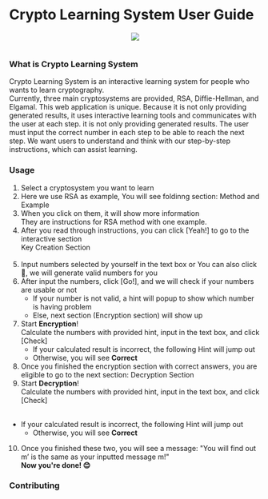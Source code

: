 # Crypto Learning System User Guide
<p align="center">
<a href="https://github.com/missystem/crypto_learning_sys/graphs/contributors" alt="Contributors"><img src="https://img.shields.io/badge/contributor-4-green" /></a>
</p>
<p align='center'>
<a href="https://crypto-learning-sys.herokuapp.com" class="image"><img src="images/mainpage.png" alt="" /></a><br/>
</p>

### What is Crypto Learning System

Crypto Learning System is an interactive learning system for people who wants to learn cryptography. <br/>
Currently, three main cryptosystems are provided, RSA, Diffie-Hellman, and Elgamal. This web application is unique. Because it is not only providing generated results, it uses interactive learning tools and communicates with the user at each step. it is not only providing generated results. The user must input the correct number in each step to be able to reach the next step. We want users to understand and think with our step-by-step instructions, which can assist learning. <br/>

### Usage
1. Select a cryptosystem you want to learn
<a href="https://crypto-learning-sys.herokuapp.com" class="image"><img src="images/instruction1.png" alt="" /></a><br/>
2. Here we use RSA as example, You will see foldinng section: Method and Example
<a href="https://crypto-learning-sys.herokuapp.com" class="image"><img src="images/instruction2.png" alt="" /></a><br/>
3. When you click on them, it will show more information<br/>
They are instructions for RSA method with one example.
<a href="https://crypto-learning-sys.herokuapp.com" class="image"><img src="images/instruction3.png" alt="" /></a><br/>
4. After you read through instructions, you can click [Yeah!] to go to the interactive section<br/>
	Key Creation Section <br/>
<a href="https://crypto-learning-sys.herokuapp.com" class="image"><img src="images/instruction4.png" alt="" /></a><br/>
5. Input numbers selected by yourself in the text box or You can also click 🎲, we will generate valid numbers for you 
<a href="https://crypto-learning-sys.herokuapp.com" class="image"><img src="images/instruction5.png" alt="" /></a><br/>
6. After input the numbers, click [Go!], and we will check if your numbers are usable or not
<a href="https://crypto-learning-sys.herokuapp.com" class="image"><img src="images/instruction7.png" alt="" /></a><br/>
	- If your number is not valid, a hint will popup to show which number is having problem
	<a href="https://crypto-learning-sys.herokuapp.com" class="image"><img src="images/error1.png" alt="" /></a><br/>
	- Else, next section (Encryption section) will show up
	<a href="https://crypto-learning-sys.herokuapp.com" class="image"><img src="images/instruction8.png" alt="" /></a><br/>
7. Start **Encryption**! <br/>
Calculate the numbers with provided hint, input in the text box, and click [Check] <br/>
	- If your calculated result is incorrect, the following Hint will jump out
	<a href="https://crypto-learning-sys.herokuapp.com" class="image"><img src="images/error2.png" alt="" /></a><br/>
	- Otherwise, you will see **Correct**
	<a href="https://crypto-learning-sys.herokuapp.com" class="image"><img src="images/instruction9.png" alt="" /></a><br/>
8. Once you finished the encryption section with correct answers, you are eligible to go to the next section: Decryption Section
<a href="https://crypto-learning-sys.herokuapp.com" class="image"><img src="images/instruction10.png" alt="" /></a><br/>
9. Start **Decryption**! <br/>
Calculate the numbers with provided hint, input in the text box, and click [Check] <br/>
<a href="https://crypto-learning-sys.herokuapp.com" class="image"><img src="images/instruction12.png" alt="" /></a><br/>
- If your calculated result is incorrect, the following Hint will jump out
	<a href="https://crypto-learning-sys.herokuapp.com" class="image"><img src="images/error3.png" alt="" /></a><br/>
	- Otherwise, you will see **Correct**
	<a href="https://crypto-learning-sys.herokuapp.com" class="image"><img src="images/instruction13.png" alt="" /></a><br/>
10. Once you finished these two, you will see a message: "You will find out m’ is the same as your inputted message m!"<br/>
**Now you're done! 😊** 
<a href="https://crypto-learning-sys.herokuapp.com" class="image"><img src="images/instruction14.png" alt="" /></a><br/>


### Contributing







